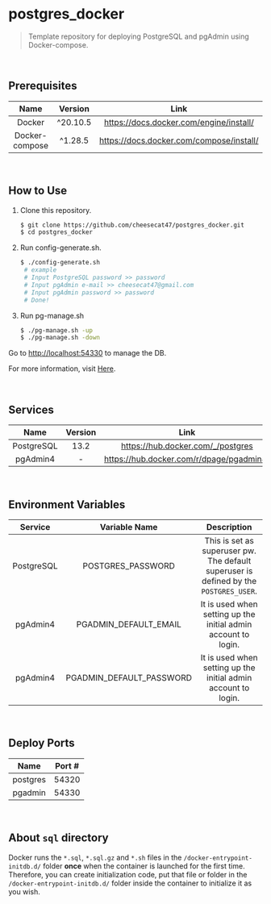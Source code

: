 # postgres_docker

> Template repository for deploying PostgreSQL and pgAdmin using Docker-compose.

&nbsp;

## Prerequisites

|      Name      | Version  |                    Link                    |
| :------------: | :------: | :----------------------------------------: |
|     Docker     | ^20.10.5 | <https://docs.docker.com/engine/install/>  |
| Docker-compose | ^1.28.5  | <https://docs.docker.com/compose/install/> |

&nbsp;

## How to Use

1. Clone this repository.

   ```bash
   $ git clone https://github.com/cheesecat47/postgres_docker.git
   $ cd postgres_docker
   ```

1. Run config-generate.sh.

   ```bash
   $ ./config-generate.sh
    # example
    # Input PostgreSQL password >> password
    # Input pgAdmin e-mail >> cheesecat47@gmail.com
    # Input pgAdmin password >> password
    # Done!
   ```

1. Run pg-manage.sh

    ```bash
    $ ./pg-manage.sh -up
    $ ./pg-manage.sh -down
    ```

Go to <http://localhost:54330> to manage the DB.

For more information, visit [Here](https://cheesecat47.github.io/devblog/docker/2021/03/07/PostgreSQL-Docker.html).

&nbsp;

## Services

|    Name    | Version |                    Link                    |
| :--------: | :-----: | :----------------------------------------: |
| PostgreSQL |  13.2   |    <https://hub.docker.com/_/postgres>     |
|  pgAdmin4  |    -    | <https://hub.docker.com/r/dpage/pgadmin4/> |

&nbsp;

## Environment Variables

|  Service   |      Variable Name       |                                      Description                                      |
| :--------: | :----------------------: | :-----------------------------------------------------------------------------------: |
| PostgreSQL |    POSTGRES_PASSWORD     | This is set as superuser pw. The default superuser is defined by the `POSTGRES_USER`. |
|  pgAdmin4  |  PGADMIN_DEFAULT_EMAIL   |            It is used when setting up the initial admin account to login.             |
|  pgAdmin4  | PGADMIN_DEFAULT_PASSWORD |            It is used when setting up the initial admin account to login.             |

&nbsp;

## Deploy Ports

|   Name   | Port # |
| :------: | :----: |
| postgres | 54320  |
| pgadmin  | 54330  |

&nbsp;

## About `sql` directory

Docker runs the `*.sql`, `*.sql.gz` and `*.sh` files in the `/docker-entrypoint-initdb.d/` folder **once** when the container is launched for the first time. Therefore, you can create initialization code, put that file or folder in the `/docker-entrypoint-initdb.d/` folder inside the container to initialize it as you wish.

